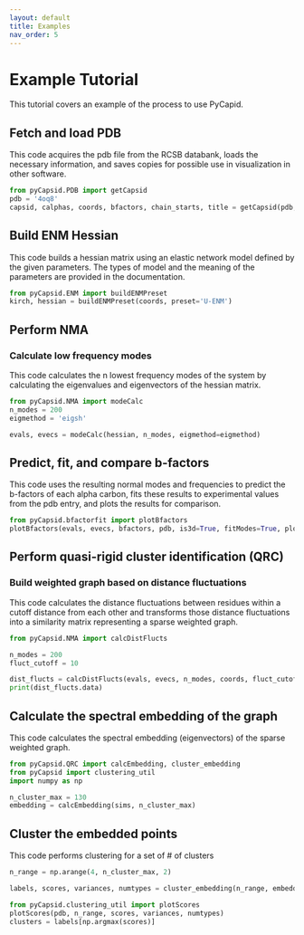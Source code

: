 ```yaml
---
layout: default
title: Examples
nav_order: 5
---
```



# Example Tutorial
This tutorial covers an example of the process to use PyCapid.


## Fetch and load PDB
This code acquires the pdb file from the RCSB databank, loads the necessary information, and saves copies for possible use in visualization in other software.

```python
from pyCapsid.PDB import getCapsid
pdb = '4oq8'
capsid, calphas, coords, bfactors, chain_starts, title = getCapsid(pdb, save=True)

```

## Build ENM Hessian
This code builds a hessian matrix using an elastic network model defined by the given parameters. The types of model and the meaning of the parameters are provided in the documentation.

```python
from pyCapsid.ENM import buildENMPreset
kirch, hessian = buildENMPreset(coords, preset='U-ENM')
```

## Perform NMA
### Calculate low frequency modes
This code calculates the n lowest frequency modes of the system by calculating the eigenvalues and eigenvectors of the hessian matrix.

```python
from pyCapsid.NMA import modeCalc
n_modes = 200
eigmethod = 'eigsh'

evals, evecs = modeCalc(hessian, n_modes, eigmethod=eigmethod)
```

## Predict, fit, and compare b-factors
This code uses the resulting normal modes and frequencies to predict the b-factors of each alpha carbon, fits these results to experimental values from the pdb entry, and plots the results for comparison.

```python
from pyCapsid.bfactorfit import plotBfactors
plotBfactors(evals, evecs, bfactors, pdb, is3d=True, fitModes=True, plotModes=True, forceIc
```

## Perform quasi-rigid cluster identification (QRC)
### Build weighted graph based on distance fluctuations
This code calculates the distance fluctuations between residues within a cutoff distance from each other and transforms those distance fluctuations into a similarity matrix representing a sparse weighted graph.

```python
from pyCapsid.NMA import calcDistFlucts

n_modes = 200
fluct_cutoff = 10

dist_flucts = calcDistFlucts(evals, evecs, n_modes, coords, fluct_cutoff, is3d=True)
print(dist_flucts.data)
```

## Calculate the spectral embedding of the graph
This code calculates the spectral embedding (eigenvectors) of the sparse weighted graph.

```python
from pyCapsid.QRC import calcEmbedding, cluster_embedding
from pyCapsid import clustering_util
import numpy as np

n_cluster_max = 130
embedding = calcEmbedding(sims, n_cluster_max)
```

## Cluster the embedded points
This code performs clustering for a set of # of clusters

```python
n_range = np.arange(4, n_cluster_max, 2)

labels, scores, variances, numtypes = cluster_embedding(n_range, embedding, method='discretize')
```


```python
from pyCapsid.clustering_util import plotScores
plotScores(pdb, n_range, scores, variances, numtypes)
clusters = labels[np.argmax(scores)]
```




